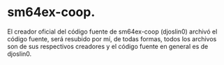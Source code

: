 # sm64ex-coop.
El creador oficial del código fuente de sm64ex-coop (djoslin0) archivó el código fuente, será resubido por mí, de todas formas, todos los archivos son de sus respectivos creadores y el código fuente en general es de djoslin0.

